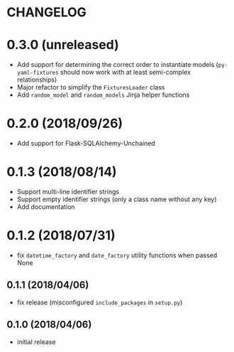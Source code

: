 # CHANGELOG

# 0.3.0 (unreleased)

* Add support for determining the correct order to instantiate models (`py-yaml-fixtures` should now work with at least semi-complex relationships)
* Major refactor to simplify the `FixturesLoader` class
* Add `random_model` and `random_models` Jinja helper functions

# 0.2.0 (2018/09/26)

* Add support for Flask-SQLAlchemy-Unchained

# 0.1.3 (2018/08/14)

* Support multi-line identifier strings
* Support empty identifier strings (only a class name without any key)
* Add documentation

# 0.1.2 (2018/07/31)

* fix `datetime_factory` and `date_factory` utility functions when passed None

## 0.1.1 (2018/04/06)

* fix release (misconfigured `include_packages` in `setup.py`)

## 0.1.0 (2018/04/06)

* initial release

